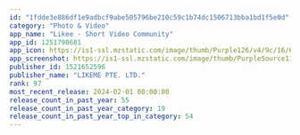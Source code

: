 ```yaml
---
id: "1fdde3e886df1e9adbcf9abe505796be210c59c1b74dc1506713bba1bd1f5e0d"
category: "Photo & Video"
app_name: "Likee - Short Video Community"
app_id: 1251790681
app_icon: https://is1-ssl.mzstatic.com/image/thumb/Purple126/v4/9c/16/6e/9c166e01-f1fc-9c7e-f84a-b24f339119da/AppIcon-0-0-1x_U007emarketing-0-0-0-7-0-0-sRGB-0-0-0-GLES2_U002c0-512MB-85-220-0-0.png/1024x1024bb.png
app_screenshot: https://is1-ssl.mzstatic.com/image/thumb/PurpleSource116/v4/0b/14/24/0b1424a1-a652-fd81-a376-c58a51d078d0/295acd14-f0dc-465a-a41b-46b266e05c84__U7f8e_U533a-01-1284x2778.jpg/1284x2778bb.png
publisher_id: 1521652596
publisher_name: "LIKEME PTE. LTD."
rank: 97
most_recent_release: 2024-02-01 00:00:00
release_count_in_past_year: 55
release_count_in_past_year_category: 19
release_count_in_past_year_top_in_category: 54
---
```


